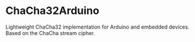 # ChaCha32Arduino
Lightweight ChaCha32 implementation for Arduino and embedded devices. Based on the ChaCha stream cipher.
